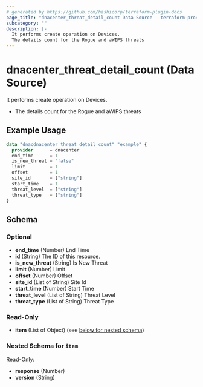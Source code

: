 ```yaml
---
# generated by https://github.com/hashicorp/terraform-plugin-docs
page_title: "dnacenter_threat_detail_count Data Source - terraform-provider-dnacenter"
subcategory: ""
description: |-
  It performs create operation on Devices.
  The details count for the Rogue and aWIPS threats
---
```


# dnacenter_threat_detail_count (Data Source)

It performs create operation on Devices.

- The details count for the Rogue and aWIPS threats

## Example Usage

```terraform
data "dnacdnacenter_threat_detail_count" "example" {
  provider      = dnacenter
  end_time      = 1
  is_new_threat = "false"
  limit         = 1
  offset        = 1
  site_id       = ["string"]
  start_time    = 1
  threat_level  = ["string"]
  threat_type   = ["string"]
}
```

<!-- schema generated by tfplugindocs -->
## Schema

### Optional

- **end_time** (Number) End Time
- **id** (String) The ID of this resource.
- **is_new_threat** (String) Is New Threat
- **limit** (Number) Limit
- **offset** (Number) Offset
- **site_id** (List of String) Site Id
- **start_time** (Number) Start Time
- **threat_level** (List of String) Threat Level
- **threat_type** (List of String) Threat Type

### Read-Only

- **item** (List of Object) (see [below for nested schema](#nestedatt--item))

<a id="nestedatt--item"></a>
### Nested Schema for `item`

Read-Only:

- **response** (Number)
- **version** (String)


